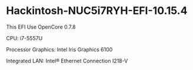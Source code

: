# Hackintosh-NUC5i7RYH-EFI-10.15.4

This EFI Use OpenCore 0.7.8

CPU: i7-5557U

Processor Graphics: Intel Iris Graphics 6100

Integrated LAN: Intel® Ethernet Connection I218-V
